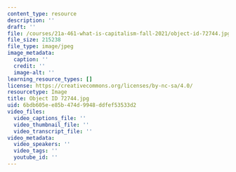 ```yaml
---
content_type: resource
description: ''
draft: ''
file: /courses/21a-461-what-is-capitalism-fall-2021/object-id-72744.jpg
file_size: 215238
file_type: image/jpeg
image_metadata:
  caption: ''
  credit: ''
  image-alt: ''
learning_resource_types: []
license: https://creativecommons.org/licenses/by-nc-sa/4.0/
resourcetype: Image
title: Object ID 72744.jpg
uid: 6bdb605e-e85b-474d-9948-ddfef53533d2
video_files:
  video_captions_file: ''
  video_thumbnail_file: ''
  video_transcript_file: ''
video_metadata:
  video_speakers: ''
  video_tags: ''
  youtube_id: ''
---
```

